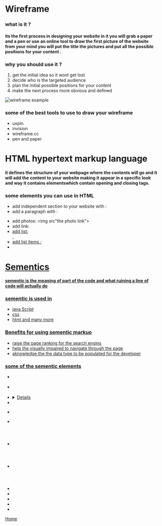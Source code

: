 # Wireframe

### what is it ?
#### its the first process in designing your website in it you will grab a paper and a pen or use an online tool to draw the first picture of the website from your mind you will put the title the pictures and put all the possible positions for your content .

### why you should use  it ?
1. get the initial idea so it wont get lost 
2. decide who is the targeted audience 
3. plan the initial possible positions for your content
4. make the next process more obvious and defined 

![wireframe example](https://www.edrawsoft.com/template/website-design-wireframe.png)

### some of the best tools to use to draw your wireframe

* uxpin
* invision
* wireframe.cc
* pen and paper

# HTML hypertext markup language 

#### it defines the structure of your webpage where the contents will go and it will add the content to your website making it appear in a specific look and way it contains elementswhich contain opening and closing tags.

### some elements you can use in HTML

* add independent section to your website with : <section> </section>
* add a paragraph with : <p> </p>
* add photos: <img src"the photo link"></img>
* add link: <a href="https://the link">
* add list: <ol></ol>,<ul></ul>
* add list items :<li></li>






#  Sementics 
#### sementic is the meaning of part of the code and what ruining a line of code will actually do 

### sementic is used in 
* java Script 
* css 
* html and many more

### Benefits for using sementic markuo
* raise the page ranking for the search engins
* help the visually impaired to navigate through the page
* aknowledge the the data type to be populated for the developer 


### some of the sementic elements
* <article>
* <aside>
* <details>
* <figcaption>
* <figure>
* <footer>
* <header>
* <main>
* <mark>
* <nav>
* <section>
* <summary>
* <time>


[Home](https://ahmadaburezeq1998.github.io/reading-notes/)